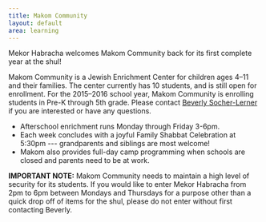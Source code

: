 ```yaml
---
title: Makom Community
layout: default
area: learning
---
```


Mekor Habracha welcomes Makom Community back for its first complete year at the shul! 

Makom Community is a Jewish Enrichment Center for children ages 4–11 and their families. The center currently has 10 students, and is still open for enrollment. For the 2015–2016 school year, Makom Community is enrolling students in Pre-K through 5th grade. Please contact [Beverly Socher-Lerner](beverly@makomcommunity.org) if you are interested or have any questions. 

- Afterschool enrichment runs Monday through Friday 3-6pm. 
- Each week concludes with a joyful Family Shabbat Celebration at 5:30pm --- grandparents and siblings are most welcome! 
- Makom also provides full-day camp programming when schools are closed and parents need to be at work.

**IMPORTANT NOTE:** Makom Community needs to maintain a high level of security for its students. If you would like to enter Mekor Habracha from 2pm to 6pm between Mondays and Thursdays for a purpose other than a quick drop off of items for the shul, please do not enter without first contacting Beverly.